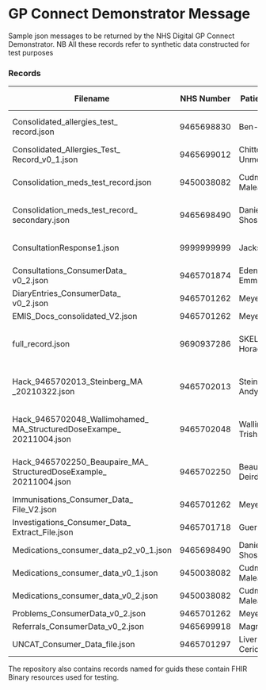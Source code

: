 # GP Connect Demonstrator Message
Sample json messages to be returned by the NHS Digital GP Connect Demonstrator. 
NB All these records refer to synthetic data constructed for test purposes

### Records
| Filename | NHS Number | Patient Name | Description | Deployed? | Demonstrator Patient # | Demonstrator NHS # | Demonstrator Patient Name |
| -------- | ---------- | ------------ | ----------- | --------  | ---------------------: | ------------------ | ------------------------- |
|Consolidated_allergies_test_<br/>record.json|9465698830|Ben-Avi Nusa| Rich Data Demonstrator Patient | Y | 24 | 9690937332 | Beyer |
|Consolidated_Allergies_Test_<br/>Record_v0_1.json|9465699012|Chittor Unmesh| ? | N | | | |
|Consolidation_meds_test_record.json|9450038082|Cudmore Maleah| Rich Data Demonstrator Patient | Y | 22 | 9690937316 | Pye|
|Consolidation_meds_test_record_<br/>secondary.json|9465698490|Daniels Shoshana| Rich Data Demonstrator Patient | Y | 23 | 9690937324 | Oakes |
|ConsultationResponse1.json|9999999999|Jackson Jane| Patient 2 Consultations and Problems  | Y | 2 | 9690937286 | Skelly |
|Consultations_ConsumerData_<br/>v0_2.json|9465701874|Edenborough Emmaline| ? | N || | | |
|DiaryEntries_ConsumerData_<br/>v0_2.json|9465701262|Meyers Yannis| ? | N || | | |
|EMIS_Docs_consolidated_V2.json|9465701262|Meyers Yannis| ?  |  N | | | |
|full_record.json|9690937286|SKELLY Horace| Demonstrator Patient 2 Migration record | Y | 2 | 9690937286 | Skelly |
|Hack_9465702013_Steinberg_MA<br/>_20210322.json|9465702013|Steinberg Andy| Oct 2021 Hack Demonstrator Patient | Y | 27 | 9690937820 | Lynch |
|Hack_9465702048_Wallimohamed_<br/>MA_StructuredDoseExampe_<br/>20211004.json|9465702048|Wallimohamed Trish| Oct 2021 Hack Demonstrator Patient | Y | 25 | 9690938193 | Prout |
|Hack_9465702250_Beaupaire_MA_<br/>StructuredDoseExample_<br/>20211004.json|9465702250|Beaurepaire Deirdre| Oct 2021 Hack Demonstrator Patient | Y | 26 | 9690937464 | Mackay |
|Immunisations_Consumer_Data_<br/>File_V2.json|9465701262|Meyers Yannis| ? | N | | | |
|Investigations_Consumer_Data_<br/>Extract_File.json|9465701718|Guerra Jordan| ? | N | | | |
|Medications_consumer_data_p2_v0_1.json|9465698490|Daniels Shoshana| Demonstrator Patient | N | 23 | 9690937324 | Oakes |
|Medications_consumer_data_v0_1.json|9450038082|Cudmore Maleah| Demonstrator Patient | N | 22 | 9690937316 |  Pye |
|Medications_consumer_data_v0_2.json|9450038082|Cudmore Maleah| Demonstrator Patient | N | 22 | 9690937316 |  Pye |
|Problems_ConsumerData_v0_2.json|9465701262|Meyers Yannis| ? | N | | | |
|Referrals_ConsumerData_v0_2.json|9465699918|Magre Topsy| ? | N |  | | |
|UNCAT_Consumer_Data_file.json|9465701297|Livermore Cericeridwen| ? | N | | | |


The repository also contains records named for guids these contain FHIR Binary resources used for testing.
